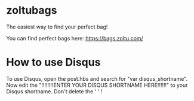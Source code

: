 # zoltubags
The easiest way to find your perfect bag!

You can find perfect bags here: https://bags.zoltu.com/

# How to use Disqus
To use Disqus, open the post.hbs and search for "var disqus_shortname". Now edit the "!!!!!!!!ENTER YOUR DISQUS SHORTNAME HERE!!!!!!" to your Disqus shortname. Don't delete the ' ' !
